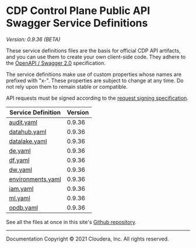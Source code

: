 # CDP Control Plane Public API Swagger Service Definitions

*Version: 0.9.36 (BETA)*

These service definitions files are the basis for official CDP API artifacts,
and you can use them to create your own client-side code. They adhere to the
[OpenAPI / Swagger 2.0](https://swagger.io/specification/v2/) specification.

The service definitions make use of custom properties whose names are prefixed
with "x-". These properties are subject to change at any time. Do not rely upon
them to remain stable or compatible.

API requests must be signed according to the
[request signing specification](request_signing.md).

| Service Definition | Version |
| --- | --- |
| [audit.yaml](./audit.yaml) | 0.9.36 |
| [datahub.yaml](./datahub.yaml) | 0.9.36 |
| [datalake.yaml](./datalake.yaml) | 0.9.36 |
| [de.yaml](./de.yaml) | 0.9.36 |
| [df.yaml](./df.yaml) | 0.9.36 |
| [dw.yaml](./dw.yaml) | 0.9.36 |
| [environments.yaml](./environments.yaml) | 0.9.36 |
| [iam.yaml](./iam.yaml) | 0.9.36 |
| [ml.yaml](./ml.yaml) | 0.9.36 |
| [opdb.yaml](./opdb.yaml) | 0.9.36 |

See all the files at once in this site's
[Github repository](https://github.com/cloudera/cdp-dev-docs/tree/master/api-docs/swagger).

----

Documentation Copyright © 2021 Cloudera, Inc. All rights reserved.

